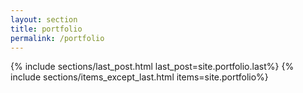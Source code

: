 ```yaml
---
layout: section
title: portfolio
permalink: /portfolio
---
```

{% include sections/last_post.html last_post=site.portfolio.last%}
{% include sections/items_except_last.html items=site.portfolio%}

